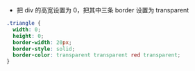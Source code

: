 - 把 div 的高宽设置为 0，把其中三条 border 设置为 transparent

```css
.triangle {
  width: 0;
  height: 0;
  border-width: 20px;
  border-style: solid;
  border-color: transparent transparent red transparent;
}
```
